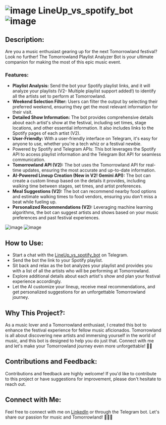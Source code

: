 # ![image](https://github.com/user-attachments/assets/13331f96-4ae2-4d6e-b63e-a73ec2c9f83d) LineUp_vs_spotify_bot ![image](https://github.com/user-attachments/assets/13331f96-4ae2-4d6e-b63e-a73ec2c9f83d)


 
## Description:
Are you a music enthusiast gearing up for the next Tomorrowland festival? Look no further! The Tomorrowland Playlist Analyzer Bot is your ultimate companion for making the most of this epic music event.


### **Features:**

- **Playlist Analysis:** Send the bot your Spotify playlist links, and it will analyze your playlists (V2- Multiple playlist support added!) to identify all the artists set to perform at Tomorrowland.
- **Weekend Selection Filter:** Users can filter the output by selecting their preferred weekend, ensuring they get the most relevant information for their visit.
- **Detailed Show Information:** The bot provides comprehensive details about each artist's show at the festival, including set times, stage locations, and other essential information. It also includes links to the Spotify pages of each artist (V2).
- **User-Friendly:** With a user-friendly interface on Telegram, it's easy for anyone to use, whether you're a tech whiz or a festival newbie.
- Powered by Spotify and Telegram APIs: This bot leverages the Spotify API to access playlist information and the Telegram Bot API for seamless communication.
- **Tomorrowland API (V2):** The bot uses the Tomorrowland API for real-time updates, ensuring the most accurate and up-to-date information.
- **AI-Powered Lineup Creation (New in V2! Gemini API):** The bot can create a custom lineup based on the details it provides, including walking time between stages, set times, and artist preferences.
- **Meal Suggestions (V2):** The bot can recommend nearby food options and estimate walking times to food vendors, ensuring you don't miss a beat while fueling up.
- **Personalized Recommendations (V2):** Leveraging machine learning algorithms, the bot can suggest artists and shows based on your music preferences and past festival experiences.

![image](https://github.com/talco318/LineUp_vs_spotify_bot/assets/12784722/964751cd-0878-47cb-82f8-d4d39b3c2d25)
![image](https://github.com/talco318/LineUp_vs_spotify_bot/assets/12784722/df367686-971f-46c1-9574-0703672dcfbb)


## How to Use:
* Start a chat with the [LineUp_vs_spotify_bot](https://t.me/TML_lineup_vs_spotify_bot) on Telegram.
* Send the bot the link to your Spotify playlist.
* Sit back and relax as the bot analyzes your playlist and provides you with a list of all the artists who will be performing at Tomorrowland.
* Explore additional details about each artist's show and plan your festival experience accordingly.
* Let the AI customize your lineup, receive meal recommendations, and get personalized suggestions for an unforgettable Tomorrowland journey.

## Why This Project?: 
As a music lover and a Tomorrowland enthusiast, I created this bot to enhance the festival experience for fellow music aficionados. Tomorrowland is all about discovering new artists and immersing yourself in the world of music, and this bot is designed to help you do just that.
Connect with me and let's make your Tomorrowland journey even more unforgettable! 🎵🌟


## Contributions and Feedback: 
Contributions and feedback are highly welcome! If you'd like to contribute to this project or have suggestions for improvement, please don't hesitate to reach out.

## Connect with Me: 
Feel free to connect with me on [LinkedIn](https://www.linkedin.com/in/talco318/ "Tal Cohen in LinkedIn") or through the Telegram bot. Let's share our passion for music and Tomorrowland! 🚀🎪🎉
